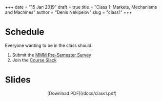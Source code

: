 +++
date = "15 Jan 2019"
draft = true
title = "Class 1: Markets, Mechanisms and Machines"
author = "Denis Nekipelov"
slug = "class1"
+++

# Schedule

Everyone wanting to be in the class should:

1. Submit the [MMM Pre-Semester Survey](https://goo.gl/forms/zH1S1eanXNie3bsB2)
2. Join the [Course Slack](https://uvammm.slack.com/signup)

# Slides

<center>
[Download PDF](/docs/class1.pdf)
</center>
